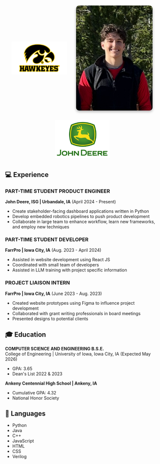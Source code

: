<div style="display: flex; justify-content: center; align-items: center; gap: 30px; flex-wrap: wrap; margin: 40px 0;">
    <img src="../../assets/img/iowa_hawkeye.png" alt="Iowa Hawkeye" style="width: 180px; height: auto;" />
    <img src="../../assets/img/profile_pic.jpeg" alt="Profile Picture" style="width: 250px; height: auto; border-radius: 10px; box-shadow: 0 4px 8px rgba(0, 0, 0, 0.3);" />
    <img src="../../assets/img/john_deere.png" alt="John Deere" style="width: 180px; height: auto;" />
</div>

## 💻 Experience
### PART-TIME STUDENT PRODUCT ENGINEER
**John Deere, ISG | Urbandale, IA** (April 2024 - Present)
- Create stakeholder-facing dashboard applications written in Python
- Develop embedded robotics pipelines to push product development
- Collaborate in large team to enhance workflow, learn new frameworks, and employ new techniques

### PART-TIME STUDENT DEVELOPER
**FarrPro | Iowa City, IA** (Aug. 2023 - April 2024)
- Assisted in website development using React JS
- Coordinated with small team of developers
- Assisted in LLM training with project specific information

### PROJECT LIAISON INTERN
**FarrPro | Iowa City, IA** (June 2023 - Aug. 2023)
- Created website prototypes using Figma to influence project development
- Collaborated with grant writing professionals in board meetings
- Presented designs to potential clients

## 🎓 Education
**COMPUTER SCIENCE AND ENGINEERING B.S.E.**  
College of Engineering | University of Iowa, Iowa City, IA (Expected May 2026)
- GPA: 3.65
- Dean's List 2022 & 2023

**Ankeny Centennial High School | Ankeny, IA**
- Cumulative GPA: 4.32
- National Honor Society

## 💬 Languages
- Python
- Java
- C++
- JavaScript
- HTML
- CSS
- Verilog